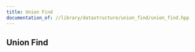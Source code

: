 ```yaml
---
title: Union Find
documentation_of: //library/datastructure/union_find/union_find.hpp
---
```

## Union Find